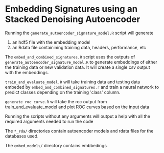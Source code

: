 # Embedding Signatures using an Stacked Denoising Autoencoder

Running the `generate_autoencoder_signature_model.R` script will generate 

1) an hdf5 file with the embedding model 
2) an Rdata file containining training data, headers, performance, etc  

The `embed_and_combined_signatures.R` script uses the outputs of  `generate_autoencoder_signature_model.R` to generate embeddings of either the training data or new validation data. It will create a single csv output with the embeddings. 

`train_and_evaluate_model.R` will take training data and testing data embeded by `embed_and_combined_signatures.r` and train a neural network to predict classes depending on the training 'class' column. 

`generate_roc_curve.R` will take the roc output from train_and_evaluate_model and plot ROC curves based on the input data

Running the scripts without any arguments will output a help with all the required arguments needed to run the code 

The `*_rda/` directories contain autoencoder models and rdata files for the databases used. 

The `embed_models/` directory contains embbedings 
